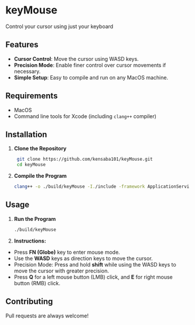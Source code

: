 # keyMouse
Control your cursor using just your keyboard

## Features

- **Cursor Control**: Move the cursor using WASD keys.
- **Precision Mode**: Enable finer control over cursor movements if necessary.
- **Simple Setup**: Easy to compile and run on any MacOS machine. 

## Requirements

- MacOS
- Command line tools for Xcode (including `clang++` compiler)

## Installation

1. **Clone the Repository**

   ```bash
    git clone https://github.com/kensaba101/keyMouse.git
    cd keyMouse
    ```

2. **Compile the Program**

    ```bash
    clang++ -o ./build/keyMouse -I./include -framework ApplicationServices ./src/main.cpp ./src/keyMouse.cpp
    ```

## Usage

1. **Run the Program**

    ```bash
    ./build/keyMouse
    ```
    
2. **Instructions:**

- Press **FN (Globe)** key to enter mouse mode.
- Use the **WASD** keys as direction keys to move the cursor.
- Precision Mode: Press and hold **shift** while using the WASD keys to move the cursor with greater precision.
- Press **Q** for a left mouse button (LMB) click, and **E** for right mouse button (RMB) click. 

## Contributing

Pull requests are always welcome!